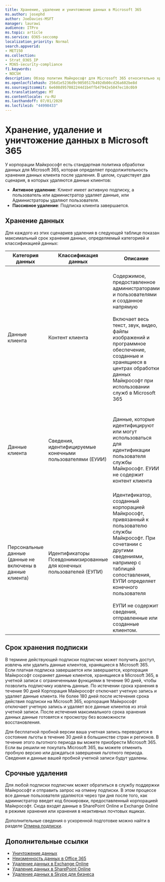 ```yaml
---
title: Хранение, удаление и уничтожение данных в Microsoft 365
ms.author: josephd
author: JoeDavies-MSFT
manager: laurawi
audience: ITPro
ms.topic: article
ms.service: O365-seccomp
localization_priority: Normal
search.appverid:
- MET150
ms.collection:
- Strat_O365_IP
- M365-security-compliance
f1.keywords:
- NOCSH
description: Обзор политик Майкрософт для Microsoft 365 относительно хранения, удаления и уничтожения данных.
ms.openlocfilehash: 256d1e5236d9c9050517b492db00cd26a602be8d
ms.sourcegitcommit: 6e608d957082244d1b4ffb47942e5847ec18c0b9
ms.translationtype: MT
ms.contentlocale: ru-RU
ms.lasthandoff: 07/01/2020
ms.locfileid: "44998433"
---
```

# <a name="data-retention-deletion-and-destruction-in-microsoft-365"></a>Хранение, удаление и уничтожение данных в Microsoft 365

У корпорации Майкрософт есть стандартная политика обработки данных для Microsoft 365, которая определяет продолжительность хранения данных клиента после удаления. В целом, существует два сценария, в которых удаляются данные клиентов:

- **Активное удаление**: Клиент имеет активную подписку, а пользователь или администратор удаляет данные, или Администраторы удаляют пользователя.
- **Пассивное удаление**: Подписка клиента завершается.

## <a name="data-retention"></a>Хранение данных

Для каждого из этих сценариев удаления в следующей таблице показан максимальный срок хранения данных, определяемый категорией и классификацией данных:

| Категория данных | Классификация данных | Описание | Примеры | Срок хранения |
|-----------------|-----------------|-----------------|----------------------------------|-------------------------------|
| Данные клиента | Контент клиента| Содержимое, предоставленное администраторами и пользователями и созданное напрямую <br><br> Включает весь текст, звук, видео, файлы изображений и программное обеспечение, созданные и хранящиеся в центрах обработки данных Майкрософт при использовании служб в Microsoft 365 | Примеры наиболее часто используемых приложений Microsoft 365, которые позволяют пользователям создавать данные: Word, Excel, PowerPoint, Outlook и OneNote. <br><br> Контент клиента также включает в себя и предоставленные пользователем секреты (пароли, сертификаты, ключи шифрования, ключи хранения) | **Сценарий активных удалений:** не более 30 дней <br><br> **Сценарий пассивного удаления:** не более 180 дней |
| Данные клиента | Сведения, идентифицируемые конечными пользователями (ЕУИИ) | Данные, которые идентифицируют или могут использоваться для идентификации пользователя службы Майкрософт. ЕУИИ не содержит контент клиента | Имя пользователя или отображаемое имя (домен \ имя_пользователя) <br><br> Имя участника-пользователя (name@domain) <br><br>  IP-адреса, зависящие от пользователя | **Сценарий активных удалений:** не более 180 дней (только действие администратора клиента) <br><br> **Сценарий пассивного удаления:** не более 180 дней |
| Персональные данные <br> (данные не включены в данные клиента) | Идентификаторы Псевдонимизированные для конечных пользователей (ЕУПИ) | Идентификатор, созданный корпорацией Майкрософт, привязанный к пользователю службы Майкрософт. При сочетании с другими сведениями, например с таблицей сопоставления, ЕУПИ определяет конечного пользователя <br><br> ЕУПИ не содержит сведения, отправленные или созданные клиентом. | Идентификаторы GUID пользователя, Пуидс или SID <br><br> Идентификаторы сеансов | **Сценарий активных удалений:** не более 30 дней <br><br> **Сценарий пассивного удаления:** не более 180 дней |

## <a name="subscription-retention"></a>Срок хранения подписки

В термине действующей подписки подписчик может получить доступ, извлечь или удалить данные клиентов, хранящиеся в Microsoft 365. Если платная подписка завершается или завершается, корпорация Майкрософт сохраняет данные клиентов, хранящиеся в Microsoft 365, в учетной записи с ограниченными функциями в течение 90 дней, чтобы позволить подписчику извлечь данные. По истечении срока хранения в течение 90 дней Корпорация Майкрософт отключает учетную запись и удаляет данные клиента. Не более 180 дней после истечения срока действия подписки на Microsoft 365, корпорация Майкрософт отключает учетную запись и удаляет все данные клиентов из этой учетной записи. После истечения максимального срока хранения данных данные готовятся к просмотру без возможности восстановления.

Для бесплатной пробной версии ваша учетная запись переводится в состояние льготы в течение 30 дней в большинстве стран и регионов. В течение этого льготного периода вы можете приобрести Microsoft 365. Если вы решили не покупать Microsoft 365, вы можете отменить пробную версию или дождаться завершения льготного периода. Сведения и данные вашей пробной учетной записи будут удалены.

## <a name="expedited-deletion"></a>Срочные удаления

Для любой подписки подписчик может обратиться в службу поддержки Майкрософт и отправить запрос на отмену подписки. В этом процессе все данные пользователя удаляются через три дня после того, как администратор введет код блокировки, предоставленный корпорацией Майкрософт. Сюда входят данные в SharePoint Online и Exchange Online в режиме хранения или хранения в неактивных почтовых ящиках.

Дополнительные сведения о ускоренной подготовке можно найти в разделе [Отмена подписки](https://docs.microsoft.com/microsoft-365/commerce/subscriptions/cancel-your-subscription).

## <a name="related-links"></a>Дополнительные ссылки

- [Уничтожение данных](office-365-data-destruction.md)
- [Неизменность данных в Office 365](office-365-data-immutability.md)
- [Удаление данных в Exchange Online](office-365-exchange-online-data-deletion.md)
- [Удаление данных в SharePoint Online](office-365-sharepoint-online-data-deletion.md)
- [Удаление данных в Skype для бизнеса](office-365-skype-data-deletion.md)